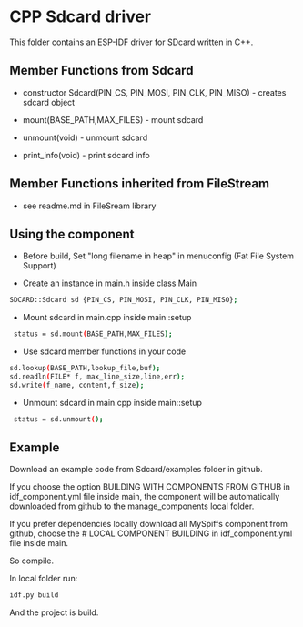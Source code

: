 # CPP Sdcard driver
This folder contains an ESP-IDF driver for SDcard written in C++.

## Member Functions from Sdcard
- constructor Sdcard(PIN_CS, PIN_MOSI, PIN_CLK, PIN_MISO) - creates sdcard object

- mount(BASE_PATH,MAX_FILES) - mount sdcard

- unmount(void) - unmount sdcard

- print_info(void) - print sdcard info


## Member Functions inherited from FileStream
- see readme.md in FileSream library


## Using the component
- Before build, Set "long filename in heap" in menuconfig (Fat File System Support)

- Create an instance in main.h inside class Main
```bash
SDCARD::Sdcard sd {PIN_CS, PIN_MOSI, PIN_CLK, PIN_MISO};
``````

- Mount sdcard in main.cpp inside main::setup
```bash
 status = sd.mount(BASE_PATH,MAX_FILES);
``````
- Use sdcard member functions in your code
```bash
sd.lookup(BASE_PATH,lookup_file,buf);
sd.readln(FILE* f, max_line_size,line,err);
sd.write(f_name, content,f_size);
```

- Unmount sdcard in main.cpp inside main::setup
```bash
 status = sd.unmount();
``````

## Example
Download an example code from Sdcard/examples folder in github.


If you choose the option BUILDING WITH COMPONENTS FROM GITHUB in idf_component.yml file inside main, the component will be automatically downloaded from github to the manage_components local folder.

If you prefer dependencies locally download all MySpiffs component from github, choose the # LOCAL COMPONENT BUILDING  in idf_component.yml file inside main. 

So compile.

In local folder run:
```bash
idf.py build
```

And the project is build.









